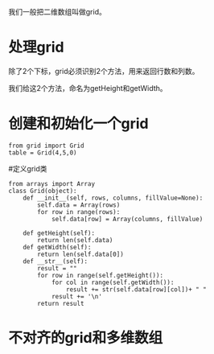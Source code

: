 我们一般把二维数组叫做grid。

# 处理grid

除了2个下标，grid必须识别2个方法，用来返回行数和列数。

我们给这2个方法，命名为getHeight和getWidth。

# 创建和初始化一个grid

```
from grid import Grid
table = Grid(4,5,0)
```

#定义grid类

```
from arrays import Array
class Grid(object):
    def __init__(self, rows, columns, fillValue=None):
        self.data = Array(rows)
        for row in range(rows):
            self.data[row] = Array(columns, fillValue)
            
    def getHeight(self):
        return len(self.data)
    def getWidth(self):
        return len(self.data[0])
    def __str__(self):
        result = ""
        for row in range(self.getHeight()):
            for col in range(self.getWidth()):
                result += str(self.data[row][col])+ " "
            result += '\n'
        return result
```

# 不对齐的grid和多维数组

